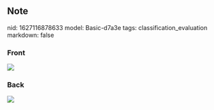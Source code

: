 ## Note
nid: 1627116878633
model: Basic-d7a3e
tags: classification_evaluation
markdown: false

### Front
<img src="paste-dd93f8b009c5aeffb950dd38b50790b50ee2c486.jpg">

### Back
<img src="paste-406dbef1aaf265f8ef9353db1bd91f370619bf14.jpg">
